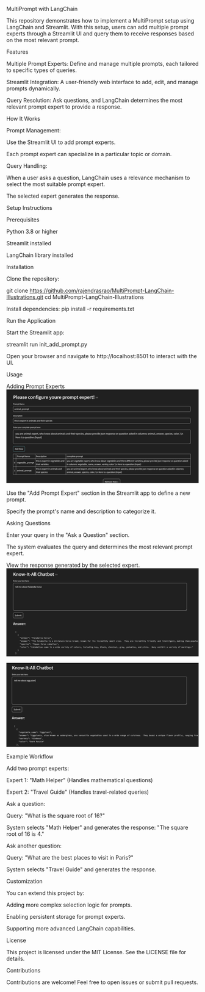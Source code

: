 MultiPrompt with LangChain

This repository demonstrates how to implement a MultiPrompt setup using LangChain and Streamlit. With this setup, users can add multiple prompt experts through a Streamlit UI and query them to receive responses based on the most relevant prompt.

Features

Multiple Prompt Experts: Define and manage multiple prompts, each tailored to specific types of queries.

Streamlit Integration: A user-friendly web interface to add, edit, and manage prompts dynamically.

Query Resolution: Ask questions, and LangChain determines the most relevant prompt expert to provide a response.

How It Works

Prompt Management:

Use the Streamlit UI to add prompt experts.

Each prompt expert can specialize in a particular topic or domain.

Query Handling:

When a user asks a question, LangChain uses a relevance mechanism to select the most suitable prompt expert.

The selected expert generates the response.

Setup Instructions

Prerequisites

Python 3.8 or higher

Streamlit installed

LangChain library installed

Installation

Clone the repository:

git clone  https://github.com/rajendrasrao/MultiPrompt-LangChain-Illustrations.git
cd MultiPrompt-LangChain-Illustrations

Install dependencies:
pip install -r requirements.txt

Run the Application

Start the Streamlit app:

streamlit run init_add_prompt.py

Open your browser and navigate to http://localhost:8501 to interact with the UI.

Usage

Adding Prompt Experts
![Alt Text](images/setup_multi_prompt.jpg)

Use the "Add Prompt Expert" section in the Streamlit app to define a new prompt.

Specify the prompt's name and description to categorize it.

Asking Questions

Enter your query in the "Ask a Question" section.

The system evaluates the query and determines the most relevant prompt expert.

View the response generated by the selected expert.
![Alt Text](images/ask_question.jpg)

![Alt Text](images/ask_question_1.jpg)


Example Workflow

Add two prompt experts:

Expert 1: "Math Helper" (Handles mathematical questions)

Expert 2: "Travel Guide" (Handles travel-related queries)

Ask a question:

Query: "What is the square root of 16?"

System selects "Math Helper" and generates the response: "The square root of 16 is 4."

Ask another question:

Query: "What are the best places to visit in Paris?"

System selects "Travel Guide" and generates the response.

Customization

You can extend this project by:

Adding more complex selection logic for prompts.

Enabling persistent storage for prompt experts.

Supporting more advanced LangChain capabilities.

License

This project is licensed under the MIT License. See the LICENSE file for details.

Contributions

Contributions are welcome! Feel free to open issues or submit pull requests.
